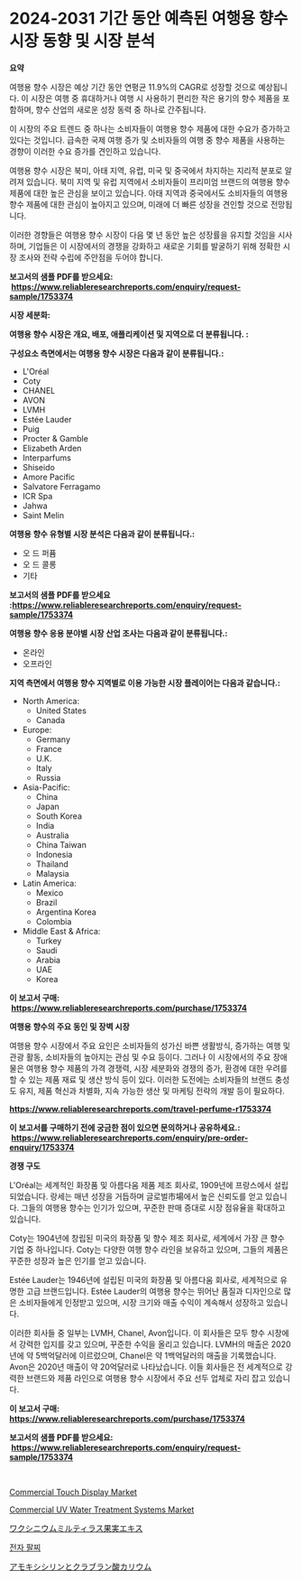 <p><h1>2024-2031 기간 동안 예측된 여행용 향수 시장 동향 및 시장 분석</h1></p><p><strong>요약</strong></p>
<p><p>여행용 향수 시장은 예상 기간 동안 연평균 11.9%의 CAGR로 성장할 것으로 예상됩니다. 이 시장은 여행 중 휴대하거나 여행 시 사용하기 편리한 작은 용기의 향수 제품을 포함하며, 향수 산업의 새로운 성장 동력 중 하나로 간주됩니다.</p><p>이 시장의 주요 트렌드 중 하나는 소비자들이 여행용 향수 제품에 대한 수요가 증가하고 있다는 것입니다. 급속한 국제 여행 증가 및 소비자들의 여행 중 향수 제품을 사용하는 경향이 이러한 수요 증가를 견인하고 있습니다.</p><p>여행용 향수 시장은 북미, 아태 지역, 유럽, 미국 및 중국에서 차지하는 지리적 분포로 알려져 있습니다. 북미 지역 및 유럽 지역에서 소비자들이 프리미엄 브랜드의 여행용 향수 제품에 대한 높은 관심을 보이고 있습니다. 아태 지역과 중국에서도 소비자들의 여행용 향수 제품에 대한 관심이 높아지고 있으며, 미래에 더 빠른 성장을 견인할 것으로 전망됩니다.</p><p>이러한 경향들은 여행용 향수 시장이 다음 몇 년 동안 높은 성장률을 유지할 것임을 시사하며, 기업들은 이 시장에서의 경쟁을 강화하고 새로운 기회를 발굴하기 위해 정확한 시장 조사와 전략 수립에 주안점을 두어야 합니다.</p></p>
<p><strong>보고서의 샘플 PDF를 받으세요: &nbsp;<a href="https://www.reliableresearchreports.com/enquiry/request-sample/1753374">https://www.reliableresearchreports.com/enquiry/request-sample/1753374</a></strong></p>
<p><strong>시장 세분화:</strong></p>
<p><strong> 여행용 향수 시장은 개요, 배포, 애플리케이션 및 지역으로 더 분류됩니다. :</strong></p>
<p><strong>구성요소 측면에서는 여행용 향수 시장은 다음과 같이 분류됩니다.:</strong></p>
<p><ul><li>L'Oréal</li><li>Coty</li><li>CHANEL</li><li>AVON</li><li>LVMH</li><li>Estée Lauder</li><li>Puig</li><li>Procter & Gamble</li><li>Elizabeth Arden</li><li>Interparfums</li><li>Shiseido</li><li>Amore Pacific</li><li>Salvatore Ferragamo</li><li>ICR Spa</li><li>Jahwa</li><li>Saint Melin</li></ul></p>
<p><strong> 여행용 향수 유형별 시장 분석은 다음과 같이 분류됩니다.:</strong></p>
<p><ul><li>오 드 퍼퓸</li><li>오 드 콜롱</li><li>기타</li></ul></p>
<p><strong>보고서의 샘플 PDF를 받으세요 :<a href="https://www.reliableresearchreports.com/enquiry/request-sample/1753374">https://www.reliableresearchreports.com/enquiry/request-sample/1753374</a></strong></p>
<p><strong> 여행용 향수 응용 분야별 시장 산업 조사는 다음과 같이 분류됩니다.:</strong></p>
<p><ul><li>온라인</li><li>오프라인</li></ul></p>
<p><strong>지역 측면에서 여행용 향수 지역별로 이용 가능한 시장 플레이어는 다음과 같습니다.:</strong></p>
<p><ul>
    <li>
        North America:
        <ul>
            <li>United States</li>
            <li>Canada</li>
        </ul>
    </li>
    <li>
        Europe:
        <ul>
            <li>Germany</li>
            <li>France</li>
            <li>U.K.</li>
            <li>Italy</li>
            <li>Russia</li>
        </ul>
    </li>
    <li>
        Asia-Pacific:
        <ul>
            <li>China</li>
            <li>Japan</li>
            <li>South Korea</li>
            <li>India</li>
            <li>Australia</li>
            <li>China Taiwan</li>
            <li>Indonesia</li>
            <li>Thailand</li>
            <li>Malaysia</li>
        </ul>
    </li>
    <li>
        Latin America:
        <ul>
            <li>Mexico</li>
            <li>Brazil</li>
            <li>Argentina Korea</li>
            <li>Colombia</li>
        </ul>
    </li>
    <li>
        Middle East & Africa:
        <ul>
            <li>Turkey</li>
            <li>Saudi</li>
            <li>Arabia</li>
            <li>UAE</li>
            <li>Korea</li>
        </ul>
    </li>
    </ul></p>
<p><strong>이 보고서 구매: &nbsp;<a href="https://www.reliableresearchreports.com/purchase/1753374">https://www.reliableresearchreports.com/purchase/1753374</a></strong></p>
<p><strong>여행용 향수의 주요 동인 및 장벽 시장</strong></p>
<p><p>여행용 향수 시장에서 주요 요인은 소비자들의 성가신 바쁜 생활방식, 증가하는 여행 및 관광 활동, 소비자들의 높아지는 관심 및 수요 등이다. 그러나 이 시장에서의 주요 장애물은 여행용 향수 제품의 가격 경쟁력, 시장 세분화와 경쟁의 증가, 환경에 대한 우려를 할 수 있는 제품 재료 및 생산 방식 등이 있다. 이러한 도전에는 소비자들의 브랜드 충성도 유지, 제품 혁신과 차별화, 지속 가능한 생산 및 마케팅 전략의 개발 등이 필요하다.</p></p>
<p><strong><a href="https://www.reliableresearchreports.com/travel-perfume-r1753374">https://www.reliableresearchreports.com/travel-perfume-r1753374</a></strong></p>
<p><strong>이 보고서를 구매하기 전에 궁금한 점이 있으면 문의하거나 공유하세요.: &nbsp;<a href="https://www.reliableresearchreports.com/enquiry/pre-order-enquiry/1753374">https://www.reliableresearchreports.com/enquiry/pre-order-enquiry/1753374</a></strong></p>
<p><strong>경쟁 구도</strong></p>
<p><p>L'Oréal는 세계적인 화장품 및 아름다움 제품 제조 회사로, 1909년에 프랑스에서 설립되었습니다. 랑세는 매년 성장을 거듭하며 글로벌市場에서 높은 신뢰도를 얻고 있습니다. 그들의 여행용 향수는 인기가 있으며, 꾸준한 판매 증대로 시장 점유율을 확대하고 있습니다.</p><p>Coty는 1904년에 창립된 미국의 화장품 및 향수 제조 회사로, 세계에서 가장 큰 향수 기업 중 하나입니다. Coty는 다양한 여행 향수 라인을 보유하고 있으며, 그들의 제품은 꾸준한 성장과 높은 인기를 얻고 있습니다.</p><p>Estée Lauder는 1946년에 설립된 미국의 화장품 및 아름다움 회사로, 세계적으로 유명한 고급 브랜드입니다. Estée Lauder의 여행용 향수는 뛰어난 품질과 디자인으로 많은 소비자들에게 인정받고 있으며, 시장 크기와 매출 수익이 계속해서 성장하고 있습니다.</p><p>이러한 회사들 중 일부는 LVMH, Chanel, Avon입니다. 이 회사들은 모두 향수 시장에서 강력한 입지를 갖고 있으며, 꾸준한 수익을 올리고 있습니다. LVMH의 매출은 2020년에 약 5백억달러에 이르렀으며, Chanel은 약 1백억달러의 매출을 기록했습니다. Avon은 2020년 매출이 약 20억달러로 나타났습니다. 이들 회사들은 전 세계적으로 강력한 브랜드와 제품 라인으로 여행용 향수 시장에서 주요 선두 업체로 자리 잡고 있습니다.</p></p>
<p><strong>이 보고서 구매: &nbsp; <a href="https://www.reliableresearchreports.com/purchase/1753374">https://www.reliableresearchreports.com/purchase/1753374</a></strong></p>
<p><strong>보고서의 샘플 PDF를 받으세요: &nbsp;<a href="https://www.reliableresearchreports.com/enquiry/request-sample/1753374">https://www.reliableresearchreports.com/enquiry/request-sample/1753374</a></strong><strong></strong></p>
<p>&nbsp;</p>
<p><p><a href="https://www.linkedin.com/pulse/commercial-touch-display-market-size-trends-complete-fjeve?trackingId=7jNyzy%2Bl3ZF8xBShoPClOQ%3D%3D">Commercial Touch Display Market</a></p><p><a href="https://github.com/lataunyatinikmelvin59ilbd0dv/Market-Research-Report-List-2/blob/main/commercial-uv-water-treatment-systems-market.md">Commercial UV Water Treatment Systems Market</a></p><p><a href="https://github.com/schmahlson/Market-Research-Report-List-1/blob/main/205777428130.md">ワクシニウムミルティラス果実エキス</a></p><p><a href="https://medium.com/@jesseperry626/%EC%A0%84%EC%9E%90-%ED%8C%94%EC%B0%8C-%EC%8B%9C%EC%9E%A5-%EB%8F%99%ED%96%A5%EA%B3%BC-%EC%8B%9C%EC%9E%A5-%EB%B6%84%EC%84%9D%EC%9D%80-2024-2031%EB%85%84%EA%B9%8C%EC%A7%80-%EC%98%88%EC%B8%A1%EB%90%98%EC%97%88%EC%8A%B5%EB%8B%88%EB%8B%A4-b71a79d457cd">전자 팔찌</a></p><p><a href="https://medium.com/@attyourniture/%E3%82%A2%E3%83%A2%E3%82%AD%E3%82%B7%E3%82%B7%E3%83%AA%E3%83%B3%E3%81%A8%E3%82%AF%E3%83%A9%E3%83%96%E3%83%A9%E3%83%B3%E9%85%B8%E3%82%AB%E3%83%AA%E3%82%A6%E3%83%A0%E5%B8%82%E5%A0%B4%E3%81%AF-%E5%B8%82%E5%A0%B4%E3%82%B7%E3%82%A7%E3%82%A2-%E5%B8%82%E5%A0%B4%E5%8B%95%E5%90%91-%E3%81%8A%E3%82%88%E3%81%B3%E5%B8%82%E5%A0%B4%E6%88%90%E9%95%B7%E3%81%AB%E9%96%A2%E3%81%99%E3%82%8B%E6%83%85%E5%A0%B1%E3%82%92%E6%8F%90%E4%BE%9B%E3%81%97%E3%81%A6%E3%81%84%E3%81%BE%E3%81%99-e6a7c1c565e3">アモキシシリンとクラブラン酸カリウム</a></p></p>